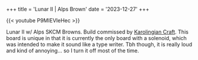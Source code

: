 +++
title = 'Lunar II | Alps Brown'
date = '2023-12-27'
+++

{{< youtube P9MIEVIeHec >}}

Lunar II w/ Alps SKCM Browns. Build commissed by [Karolingian Craft](https://www.google.com/search?client=safari&rls=en&q=Karolingian&ie=UTF-8). This board is unique in that it is currently the only board with a solenoid, which was intended to make it sound like a type writer. Tbh though, it is really loud and kind of annoying... so I turn it off most of the time.
